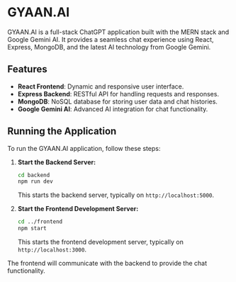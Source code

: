 # GYAAN.AI

GYAAN.AI is a full-stack ChatGPT application built with the MERN stack and Google Gemini AI. It provides a seamless chat experience using React, Express, MongoDB, and the latest AI technology from Google Gemini.

## Features

- **React Frontend**: Dynamic and responsive user interface.
- **Express Backend**: RESTful API for handling requests and responses.
- **MongoDB**: NoSQL database for storing user data and chat histories.
- **Google Gemini AI**: Advanced AI integration for chat functionality.

## Running the Application

To run the GYAAN.AI application, follow these steps:

1. **Start the Backend Server:**

    ```bash
    cd backend
    npm run dev
    ```

    This starts the backend server, typically on `http://localhost:5000`.

2. **Start the Frontend Development Server:**

    ```bash
    cd ../frontend
    npm start
    ```

    This starts the frontend development server, typically on `http://localhost:3000`.

The frontend will communicate with the backend to provide the chat functionality.
